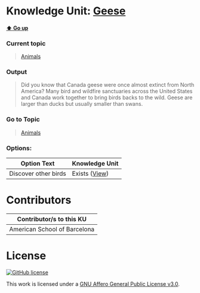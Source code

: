 # Knowledge Unit: [Geese](../../knowledge_units/animals/geese.md)

#### [:arrow_up: Go up](../../topics/animals.md)
### Current topic
> [Animals](../../topics/animals.md)
### Output
> Did you know that Canada geese were once almost extinct from North America? Many bird and wildfire sanctuaries across the United States and Canada work together to bring birds backs to the wild. Geese are larger than ducks but usually smaller than swans.
### Go to Topic
> [Animals](../../topics/animals.md)

### Options: 

| Option Text | Knowledge Unit |
| - | - |  
| Discover other birds  |  Exists ([View](../../knowledge_units/animals/discover-other-birds.md))  | 

# Contributors

| Contributor/s to this KU |
| - | 
| American School of Barcelona |

# License
[![GitHub license](https://img.shields.io/github/license/inbrainz/cerebro)](https://github.com/inbrainz/cerebro/blob/master/LICENSE)

This work is licensed under a [GNU Affero General Public License v3.0](https://www.gnu.org/licenses/agpl-3.0.txt).